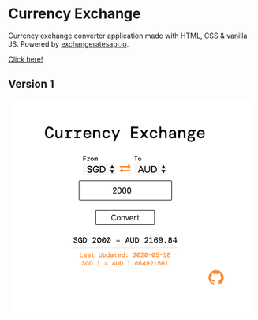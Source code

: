 # Currency Exchange 

Currency exchange converter application made with HTML, CSS & vanilla JS.
Powered by [exchangeratesapi.io](https://exchangeratesapi.io/).

[Click here!](https://mxtang3.github.io/currency_exchange/)

## Version 1
<p align="center">
  <img src="img/v1.png" height="80%"/>
</p>
